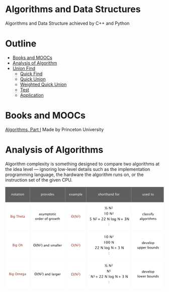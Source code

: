 # Algorithms and Data Structures
Algorithms and Data Structure achieved by C++ and Python

# Outline
- [Books and MOOCs](#books-and-moocs)
- [Analysis of Algorithm](#analysis-of-algorithms)
- [Union Find](./Union%20Find/Union%20Find.md)
	- [Quick Find](./Union%20Find/Union%20Find.md#quick-find)
	- [Quick Union](./Union%20Find/Union%20Find.md#quick-union)
	- [Weighted Quick Union](#weighted-quick-union)
	- [Test](#test)
	- [Application](#application)

# Books and MOOCs
[Algorithms, Part I](https://www.coursera.org/learn/algorithms-part1) Made by Princeton University

# Analysis of Algorithms
Algorithm complexity is something designed to compare two algorithms at the idea level — ignoring low-level details such as the implementation programming language, the hardware the algorithm runs on, or the instruction set of the given CPU.

![](./img/commonly-used%20notations.png)
